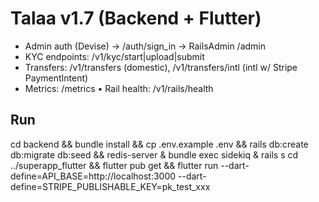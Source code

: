 # Talaa v1.7 (Backend + Flutter)
- Admin auth (Devise) → /auth/sign_in → RailsAdmin /admin
- KYC endpoints: /v1/kyc/start|upload|submit
- Transfers: /v1/transfers (domestic), /v1/transfers/intl (intl w/ Stripe PaymentIntent)
- Metrics: /metrics  • Rail health: /v1/rails/health

## Run
cd backend && bundle install && cp .env.example .env && rails db:create db:migrate db:seed && redis-server & bundle exec sidekiq & rails s
cd ../superapp_flutter && flutter pub get && flutter run --dart-define=API_BASE=http://localhost:3000 --dart-define=STRIPE_PUBLISHABLE_KEY=pk_test_xxx
